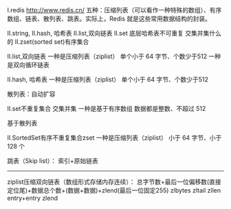  
 
 
 
 
 I.redis http://www.redis.cn/
 五种：压缩列表（可以看作一种特殊的数组）、有序数组、链表、散列表、跳表。实际上，Redis 就是这些常用数据结构的封装。
 
 
II.string,
II.hash, 哈希表
II.list,双向链表
II.set 底层哈希表不可重复 交集并集什么的
II.zset(sorted set)有序集合
 
  

 
 
 II.list,双向链表
 一种是压缩列表（ziplist） 单个小于 64 字节、个数少于512
 一种是双向循环链表
 
 
 II.hash, 哈希表
 一种是压缩列表（ziplist）   单个小于 64 字节、个数少于512
 
 散列表：自动扩容
 
 
 II.set不重复集合 交集并集
一种是基于有序数组  数据都是整数、不超过 512
 
 
 基于散列表
 
II.SortedSet有序不重复集合zset
 一种是压缩列表（ziplist）  小于 64 字节、小于 128 个

跳表（Skip list）： 索引+原始链表


--------------------------------------------------------------------------

 ziplist压缩双向链表（数组形式存储内存连续）：
 总字节数+最后一位偏移数(直接定位尾)+数据总个数+(数据+数据)+zlend(最后一位固定255)
 zlbytes
 zltail
 zllen
 entry+entry
 zlend
 
 
 
 
 